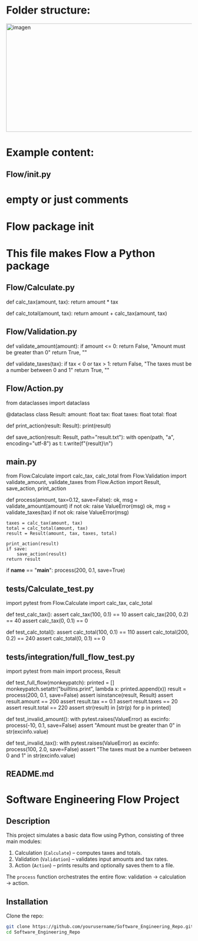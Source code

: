 # Folder structure:

<img width="525" height="294" alt="imagen" src="https://github.com/user-attachments/assets/57ed5480-c4e3-40a0-a567-f2709dbe5fa3" />


# Example content:

## Flow/__init__.py
# empty or just comments
# Flow package init
# This file makes Flow a Python package

## Flow/Calculate.py
def calc_tax(amount, tax):
    return amount * tax

def calc_total(amount, tax):
    return amount + calc_tax(amount, tax)

## Flow/Validation.py
def validate_amount(amount):
    if amount <= 0:
        return False, "Amount must be greater than 0"
    return True, ""

def validate_taxes(tax):
    if tax < 0 or tax > 1:
        return False, "The taxes must be a number between 0 and 1"
    return True, ""

## Flow/Action.py
from dataclasses import dataclass

@dataclass
class Result:
    amount: float
    tax: float
    taxes: float
    total: float

def print_action(result: Result):
    print(result)

def save_action(result: Result, path="result.txt"):
    with open(path, "a", encoding="utf-8") as t:
        t.write(f"{result}\n") 

## main.py
from Flow.Calculate import calc_tax, calc_total
from Flow.Validation import validate_amount, validate_taxes
from Flow.Action import Result, save_action, print_action

def process(amount, tax=0.12, save=False):
    ok, msg = validate_amount(amount)
    if not ok: raise ValueError(msg)
    ok, msg = validate_taxes(tax)
    if not ok: raise ValueError(msg)

    taxes = calc_tax(amount, tax)
    total = calc_total(amount, tax)
    result = Result(amount, tax, taxes, total)

    print_action(result)
    if save:
        save_action(result)
    return result

if __name__ == "__main__":
    process(200, 0.1, save=True)

## tests/Calculate_test.py
import pytest
from Flow.Calculate import calc_tax, calc_total

def test_calc_tax():
    assert calc_tax(100, 0.1) == 10
    assert calc_tax(200, 0.2) == 40
    assert calc_tax(0, 0.1) == 0

def test_calc_total():
    assert calc_total(100, 0.1) == 110
    assert calc_total(200, 0.2) == 240
    assert calc_total(0, 0.1) == 0

## tests/integration/full_flow_test.py
import pytest
from main import process, Result

def test_full_flow(monkeypatch):
    printed = []
    monkeypatch.setattr("builtins.print", lambda x: printed.append(x))
    result = process(200, 0.1, save=False)
    assert isinstance(result, Result)
    assert result.amount == 200
    assert result.tax == 0.1
    assert result.taxes == 20
    assert result.total == 220
    assert str(result) in [str(p) for p in printed]

def test_invalid_amount():
    with pytest.raises(ValueError) as excinfo:
        process(-10, 0.1, save=False)
    assert "Amount must be greater than 0" in str(excinfo.value)

def test_invalid_tax():
    with pytest.raises(ValueError) as excinfo:
        process(100, 2.0, save=False)
    assert "The taxes must be a number between 0 and 1" in str(excinfo.value)

## README.md
# Software Engineering Flow Project

## Description
This project simulates a basic data flow using Python, consisting of three main modules:
1. Calculation (`Calculate`) – computes taxes and totals.
2. Validation (`Validation`) – validates input amounts and tax rates.
3. Action (`Action`) – prints results and optionally saves them to a file.

The `process` function orchestrates the entire flow: validation → calculation → action.

## Installation
Clone the repo:
```bash
git clone https://github.com/yourusername/Software_Engineering_Repo.git
cd Software_Engineering_Repo
